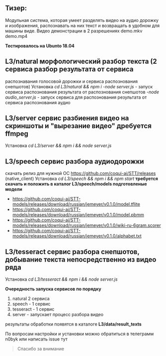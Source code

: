 ## **Тизер:**

Модульная система, которая умеет разделять видео на аудио дорожку и изображения, распознавать на них текст и возвращать в удобном для машины виде.
Видео демонстрации в 2 разрешениях demo.mkv demo.mp4

**Тестировалось на Ubunto 18.04**

## **L3/natural** морфологический разбор текста (2 сервиса разбор результата от сервиса

распознавания голосовой дорожки и сервиса распознования снепшотов)
Установка *cd L3/natural && npm i* 
-*node server.js* - запуск сервиса распознования результата от распознования снепшотов
-*node audio_server.js* - запуск сервиса для распознования результата от сервиса распознования аудио

## **L3/server** сервис разбиения видео на скриншоты и "вырезание видео" дребуется ffmpeg

Установка  *cd L3/server && npm i && node server.js*

## **L3/speech** сервис разбора аудиодорожки

скачать релиз для нужной ОС https://github.com/coqui-ai/STT/releases (native_client)
Установка *cd L3/speech && npm i && npm start*
**требуется скачать и положить в каталог L3/speech/models подготовленые модели**
- https://github.com/coqui-ai/STT-models/releases/download/russian/jemeyer/v0.1.0/model.tflite
- https://github.com/coqui-ai/STT-models/releases/download/russian/jemeyer/v0.1.0/model.pbmm
- https://github.com/coqui-ai/STT-models/releases/download/russian/jemeyer/v0.1.0/wiki-ru-6gram.scorer
- https://github.com/coqui-ai/STT-models/releases/download/russian/jemeyer/v0.1.0/alphabet.txt

## **L3/tesseract** сервис разбора снепшотов, добывание текста непосредственно из видео ряда

Установка *cd L3/tesseract && npm i && node server.js*


**Очередность запуска сервисов по порядку** 
 1. natural 2 сервиса 
 2. speech - 1 сервис 
 3. tesseract - 1 сервис 
 4. server -   запускает процесс разбора видео


результаты обработки появятся в каталоге **L3/data/result_texts**

По вопросам настройки и установки можно обратиться в телеграмм n0byk или написать issue тут

> Спасибо за внимание
